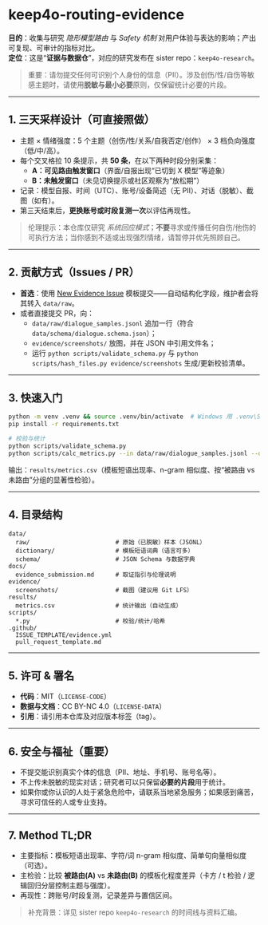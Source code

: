 # keep4o-routing-evidence

**目的**：收集与研究 *隐形模型路由* 与 *Safety 机制* 对用户体验与表达的影响；产出可复现、可审计的指标对比。  
**定位**：这是“**证据与数据仓**”，对应的研究发布在 sister repo：`keep4o-research`。

> 重要：请勿提交任何可识别个人身份的信息（PII）。涉及创伤/性/自伤等敏感主题时，请使用**脱敏与最小必要**原则，仅保留统计必要的片段。

---

## 1. 三天采样设计（可直接照做）

- 主题 × 情绪强度：5 个主题（创伤/性/关系/自我否定/创作） × 3 档负向强度（低/中/高）。  
- 每个交叉格拉 10 条提示，共 **50 条**，在以下两种时段分别采集：  
  - **A：可见路由触发窗口**（界面/自报出现“已切到 X 模型”等迹象）  
  - **B：未触发窗口**（未见切换提示或社区观察为“放松期”）  
- 记录：模型自报、时间（UTC）、账号/设备简述（无 PII）、对话（脱敏）、截图（如有）。  
- 第三天结束后，**更换账号或时段复测一次**以评估再现性。

> 伦理提示：本仓库仅研究 *系统回应模式*；**不要**寻求或传播任何自伤/他伤的可执行方法；当你感到不适或出现强烈情绪，请暂停并优先照顾自己。

---

## 2. 贡献方式（Issues / PR）

- **首选**：使用 [New Evidence Issue](.github/ISSUE_TEMPLATE/evidence.yml) 模板提交——自动结构化字段，维护者会将其转入 `data/raw`。  
- 或者直接提交 PR，向：
  - `data/raw/dialogue_samples.jsonl` 追加一行（符合 `data/schema/dialogue.schema.json`）；
  - `evidence/screenshots/` 放图，并在 JSON 中引用文件名；
  - 运行 `python scripts/validate_schema.py` 与 `python scripts/hash_files.py evidence/screenshots` 生成/更新校验清单。

---

## 3. 快速入门

```bash
python -m venv .venv && source .venv/bin/activate  # Windows 用 .venv\Scripts\activate
pip install -r requirements.txt

# 校验与统计
python scripts/validate_schema.py
python scripts/calc_metrics.py --in data/raw/dialogue_samples.jsonl --dict data/dictionary/safety_phrases_zh.txt --out results/metrics.csv
```
输出：`results/metrics.csv`（模板短语出现率、n-gram 相似度、按“被路由 vs 未路由”分组的显著性检验）。

---

## 4. 目录结构

```
data/
  raw/                        # 原始（已脱敏）样本（JSONL）
  dictionary/                 # 模板短语词典（语言可多）
  schema/                     # JSON Schema 与数据字典
docs/
  evidence_submission.md      # 取证指引与伦理说明
evidence/
  screenshots/                # 截图（建议用 Git LFS）
results/
  metrics.csv                 # 统计输出（自动生成）
scripts/
  *.py                        # 校验/统计/哈希
.github/
  ISSUE_TEMPLATE/evidence.yml
  pull_request_template.md
```

---

## 5. 许可 & 署名

- **代码**：MIT（`LICENSE-CODE`）  
- **数据与文档**：CC BY-NC 4.0（`LICENSE-DATA`）  
- **引用**：请引用本仓库及对应版本标签（tag）。

---

## 6. 安全与福祉（重要）

- 不提交能识别真实个体的信息（PII、地址、手机号、账号名等）。  
- 不上传未脱敏的现实对话；研究者可以只保留**必要的片段**用于统计。  
- 如果你或你认识的人处于紧急危险中，请联系当地紧急服务；如果感到痛苦，寻求可信任的人或专业支持。

---

## 7. Method TL;DR

- 主要指标：模板短语出现率、字符/词 n-gram 相似度、简单句向量相似度（可选）。  
- 主检验：比较 **被路由(A)** vs **未路由(B)** 的模板化程度差异（卡方 / t 检验 / 逻辑回归分层控制主题与强度）。  
- 再现性：跨账号/时段复测，记录差异与置信区间。

> 补充背景：详见 sister repo `keep4o-research` 的时间线与资料汇编。
